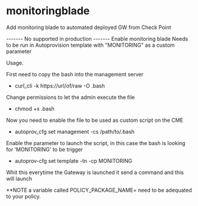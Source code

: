 # monitoringblade
Add monitoring blade to automated deployed GW from Check Point

------- No supported in production -------
Enable monitoring blade
Needs to be run in Autoprovision template with "MONITORING" as a custom parameter


Usage.

First need to copy the bash into the management server
  - curl_cli -k https://url/of/raw -O <nameyouwant>.bash

Change permissions to let the admin execute the file 
  - chmod +x <nameyouwant>.bash

Now you need to enable the file to be used as custom script on the CME
  - autoprov_cfg set management -cs /path/to/<nameyouwant>.bash

Enable the parameter to launch the script, in this case the bash is looking for 'MONITORING' to be trigger
  - autoprov-cfg set template -tn <nameoftemplate> -cp MONITORING
  
Whit this everytime the Gateway is launched it send a command and this will launch 

**NOTE a variable called POLICY_PACKAGE_NAME= need to be adequated to your policy.
